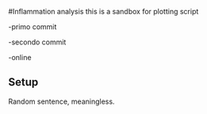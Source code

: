 #Inflammation analysis 
this is a sandbox for plotting script

-primo commit

-secondo commit

-online

## Setup 
Random sentence, meaningless.
